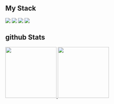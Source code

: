 ## My Stack
<div>
  <img src="https://img.shields.io/badge/Kotlin-0095D5?&style=for-the-badge&logo=kotlin&logoColor=white"/>
  <img src="https://img.shields.io/badge/SAP-0FAAFF?style=for-the-badge&logo=sap&logoColor=white"/>
  <img src="https://img.shields.io/badge/.NET-5C2D91?style=for-the-badge&logo=.net&logoColor=white"/>
  <img src="https://img.shields.io/badge/HTML-239120?style=for-the-badge&logo=html5&logoColor=white"/>  
</div>

## github Stats
<div>
  <a href="https://beacons.ai/maumauriciog">
    <img height="160em" src="https://github-readme-stats.vercel.app/api?username=maumauriciog&show_icons=true&theme=gruvbox"/>
    <img height="160em" src="https://github-readme-stats.vercel.app/api/top-langs/?username=maumauriciog&layout=compact&langs_count=16&theme=monokai"/>
</div>
